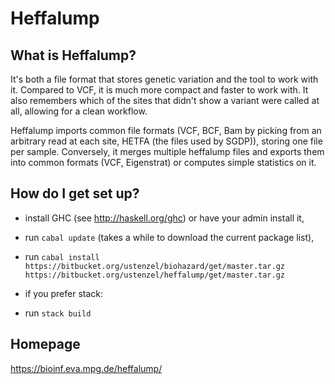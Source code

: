 # Heffalump #

## What is Heffalump? ##

It's both a file format that stores genetic variation and the tool to work with it.  Compared to VCF, it is much more compact and faster to work with.  It also remembers which of the sites that didn't show a variant were called at all, allowing for a clean workflow.

Heffalump imports common file formats (VCF, BCF, Bam by picking from an arbitrary read at each site, HETFA (the files used by SGDP)), storing one file per sample.  Conversely, it merges multiple heffalump files and exports them into common formats (VCF, Eigenstrat) or computes simple statistics on it.

## How do I get set up? ##

* install GHC (see http://haskell.org/ghc) or have your admin install it,
* run `cabal update` (takes a while to download the current package list),
* run `cabal install
  https://bitbucket.org/ustenzel/biohazard/get/master.tar.gz
  https://bitbucket.org/ustenzel/heffalump/get/master.tar.gz`

* if you prefer stack:
* run `stack build`
## Homepage ##

https://bioinf.eva.mpg.de/heffalump/
